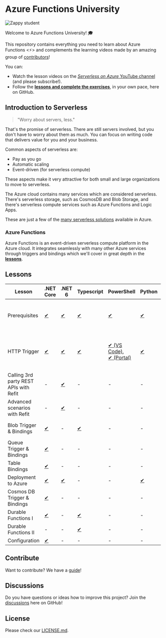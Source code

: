# Azure Functions University

![Zappy student](./img/zappy-university-192.gif)

Welcome to Azure Functions University! 🎓

This repository contains everything you need to learn about Azure Functions &lt;⚡&gt; and complements the learning videos made by an amazing group of [contributors](https://github.com/marcduiker/azure-functions-university/graphs/contributors)!

You can:

* Watch the lesson videos on the [*Serverless on Azure* YouTube channel](https://bit.ly/az-func-uni-playlist) (and please subscribe!).
* Follow the [**lessons and complete the exercises**](lessons/README.md), in your own pace, here on GitHub.

## Introduction to Serverless

> "Worry about servers, less."

That's the promise of serverless. There are still servers involved, but you don't have to worry about them as much. You can focus on writing code that delivers value for you and your business.

Common aspects of serverless are:

* Pay as you go
* Automatic scaling
* Event-driven (for serverless compute)

These aspects make it very attractive for both small and large organizations to move to serverless.

The Azure cloud contains many services which are considered serverless. There's serverless storage, such as CosmosDB and Blob Storage, and there's serverless compute services such as Azure Functions and Logic Apps.

These are just a few of the [many serverless solutions](https://azure.microsoft.com/en-us/solutions/serverless/#overview) available in Azure.

### Azure Functions

Azure Functions is an event-driven serverless compute platform in the Azure cloud. It integrates seamlessly with many other Azure services through triggers and bindings which we'll cover in great depth in the [**lessons**](./lessons/README.md).

## Lessons

Lesson|.NET Core|.NET 6|Typescript|PowerShell|Python|Contributions by
|-|-|-|-|-|-|-
|Prerequisites|[✔](lessons/dotnetcore31/prerequisites/README.md)|[✔](lessons/dotnet6/prerequisites/README.md)|[✔](lessons/typescript/prerequisites/README.md)|[✔](lessons/PowerShell/prerequisites/README.md)|[✔](lessons/python/prerequisites/README.md)|Marc, Gwyneth, Barbara, Christian, Dana
|HTTP Trigger|[✔](lessons/dotnetcore31/http/README.md)|[✔](lessons/dotnet6/http/README.md)|[✔](lessons/typescript/http/README.md)|[✔ (VS Code)](lessons/PowerShell/http/README.md), <br />[✔ (Portal)](lessons/PowerShell/http/http-lesson-powershell-portal.md)|[✔](lessons/python/http/README.md)|Marc, Gwyneth, Barbara, Caroline, Christian, Dana
|Calling 3rd party REST APIs with Refit|-|[✔](lessons/dotnet6/http-refit/README.md)|-|-|-|Maxime, Marc
|Advanced scenarios with Refit|-|[✔](lessons/dotnet6/http-refit-auth/README.md)|-|-|-|Maxime
|Blob Trigger & Bindings|[✔](lessons/dotnetcore31/blob/README.md)|-|[✔](lessons/typescript/blob/README.md)|-|-|Marc, Gwyneth, Christian
|Queue Trigger & Bindings|[✔](lessons/dotnetcore31/queue/README.md)|-|-|-|-|Marc
|Table Bindings|[✔](lessons/dotnetcore31/table/README.md)|-|-|-|-|Marc
|Deployment to Azure|[✔](lessons/dotnetcore31/deployment/README.md)|[✔](lessons/dotnet6/deployment/README.md)|-|-|[✔](lessons/python/http/http-lesson-deploy.md)|Marc, Dana
|Cosmos DB Trigger & Bindings|[✔](lessons/dotnetcore31/cosmosdb/README.md)|-|-|-|-|Gabriela, Marc
|Durable Functions I |[✔](lessons/dotnetcore31/durable-functions/chaining/README.md)|-|[✔](lessons/typescript/durable-functions/chaining/README.md)|-|-|Christian, Marc, Andrea
|Durable Functions II |-|-|[✔](lessons/typescript/durable-functions/advanced/README.md)|-|-|Christian, Marc
|Configuration|[✔](lessons/dotnetcore31/configuration/README.md)|-|-|-|-|Stacy, Marc

## Contribute

Want to contribute? We have a [guide](./CONTRIBUTING.md)!

## Discussions

Do you have questions or ideas how to improve this project? Join the [discussions](https://github.com/marcduiker/azure-functions-university/discussions) here on GitHub!

## License

Please check our [LICENSE.md](./LICENSE.md).
